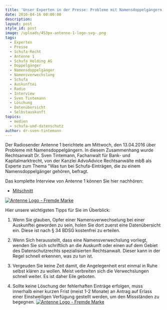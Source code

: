 ```yaml
---
title: 'Unser Experten in der Presse: Probleme mit Namensdoppelgängern und Schufa-Einträgen'
date: 2016-04-16 00:00:00
description:
layout: post
style_id: post
image: /uploads/453px-antenne-1-logo-svg-.png
tags:
  - Experten
  - Presse
  - Schufa-Recht
  - Antenne 1
  - Schufa Holding AG
  - Doppelgänger
  - Namensdoppelgänger
  - Namensverwechslung
  - Schufa
  - Auskunftei
  - Radio
  - Interview
  - Sven Tintemann
  - Löschung
  - Datenübersicht
  - Selbstauskunft
topics:
  - medien
  - schufa-und-datenschutz
author: dr-sven-tintemann
---
```



Der Radiosender Antenne 1 berichtete am Mittwoch, den 13.04.2016 über Probleme mit Namensdoppelgängern. In diesem Zusammenhang wurde Rechtsanwalt Dr. Sven Tintemann, Fachanwalt für Bank- und Kapitalmarktrecht, von der Kanzlei AdvoAdvice Rechtsanwälte mbB als Experte zum Thema "Was tun bei Schufa-Einträgen, die zu einem Namensdoppelgänger gehören, befragt.

Das komplette Interview von Antenne 1 können Sie hier nachhören:

* [Mitschnitt](/uploads/tintemann-de/Mitschnitt-Namensdoppelgaenger.mp3 "Mitschnitt\_Namensdoppelga...")

[![Antenne Logo - Fremde Marke](https://www.radioszene.de/wp-content/uploads/2014/02/Logo_Antenne1-530.png)](/uploads/tintemann-de/Mitschnitt-Namensdoppelgaenger.mp3)

Hier unsere wichtigsten Tipps für Sie im Überblick:

1) Wenn Sie glauben, Opfer einer Namensverwechselung bei einer Auskunftei geworden zu sein, holen Sie dort zuerst eine Datenübersicht ein. Diese ist nach § 34 BDSG kostenfrei zu erteilen.

2) Wenn Sich herausstellt, dass eine Namensverwechslung vorliegt, wenden Sie sich schriftlich an die Auskunft oder einen auf dem Gebiet des Datenschutzrechts spezialisierten Rechtsanwalt. Dieser kann in der Regel schnell erkennen, was zu tun ist.

3) Vergeuden Sie keine Zeit damit, die Angelegenheit erst einmal in Ruhe selbst klären zu wollen. Meist verbreiten sich die Verwechslungen schnell weiter. Es ist daher Eile geboten.

4) Sollte keine Löschung der fehlerhaften Einträge erfolgen, muss innerhalb einer kurzen Frist (meist 1-2 Monate) an Antrag auf Erlass einer Einstweiligen Verfügung gestellt werden, um den Missständen zu begegnen. [![Antenne Logo - Fremde Marke](https://www.radioszene.de/wp-content/uploads/2014/02/Logo_Antenne1-530.png)](/uploads/tintemann-de/Mitschnitt-Namensdoppelgaenger.mp3)